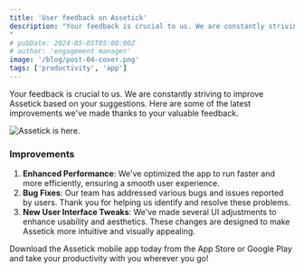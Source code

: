 ```yaml
---
title: 'User feedback on Assetick'
description: "Your feedback is crucial to us. We are constantly striving to improve Assetick based on your suggestions. Here are some of the latest improvements.
"
# pubDate: 2024-05-05T05:00:00Z
# author: 'engagement manager'
image: '/blog/post-04-cover.png'
tags: ['productivity', 'app']
---
```


Your feedback is crucial to us. We are constantly striving to improve Assetick based on your suggestions. Here are some of the latest improvements we've made thanks to your valuable feedback.

![Assetick is here.](/blog/post-01.png)

### Improvements

1. **Enhanced Performance**: We've optimized the app to run faster and more efficiently, ensuring a smooth user experience.
2. **Bug Fixes**: Our team has addressed various bugs and issues reported by users. Thank you for helping us identify and resolve these problems.
3. **New User Interface Tweaks**: We've made several UI adjustments to enhance usability and aesthetics. These changes are designed to make Assetick more intuitive and visually appealing.

Download the Assetick mobile app today from the App Store or Google Play and take your productivity with you wherever you go!
